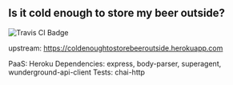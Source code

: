 ## Is it cold enough to store my beer outside?
<img src="https://travis-ci.org/HIROSN/is-it-cold-enough-to-store-my-beer-outside.svg" alt="Travis CI Badge"></img>

upstream: https://coldenoughtostorebeeroutside.herokuapp.com

PaaS: Heroku
Dependencies: express, body-parser, superagent, wunderground-api-client
Tests: chai-http
